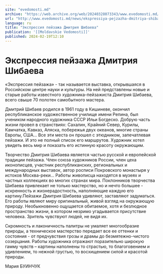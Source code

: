 ```yaml
---
site: "evedomosti.md"
archive: "https://web.archive.org/web/20240328073343/www.evedomosti.md/news/ekspressiya-pejzazha-dmitriya-shibaeva"
url: "http://www.evedomosti.md/news/ekspressiya-pejzazha-dmitriya-shibaeva"
language: ru
title: "Экспрессия пейзажа Дмитрия Шибаева"
publication: '[[Moldavskie Vedomosti]]'
published: 2024-02-19T12:10
---
```


# Экспрессия пейзажа Дмитрия Шибаева

«Экспрессия пейзажа» - так называется выставка, открывшаяся в Российском центре науки и культуры. На ней представлены новые и старые работы известного художника-пейзажиста Дмитрия Шибаева, всего свыше 70 полотен самобытного мастера.

Дмитрий Шибаев родился в 1961 году в Кишиневе, окончил республиканское художественное училище имени Репина, был учеником народного художника СССР Ильи Богдеско. Добрую часть жизни провел в странствиях: Сахалин, Крайний Север, Курилы, Камчатка, Кавказ, Аляска, побережья двух океанов, многие страны Европы, США… Все эти места он прошел с этюдником, запечатлевая пейзажи. И это не полный список его маршрутов. Художник хотел увидеть весь мир и показать его истинную красоту окружающим.

Творчество Дмитрия Шибаева является частью русской и европейской традиции пейзажа. Член союза художников России, член цеха иконописцев, участник республиканских, региональных и международных выставок, автор росписи Покровского монастыря у истоков Москва-реки… Работы живописца находятся в музеях и частных коллекциях во многих странах мира. Поклонников творчества Шибаева привлекает не только мастерство, но и нечто большее - искренность и жизнерадостность, наполняющие каждую его картину.Пейзажи Дмитрия Шибаева удивляют, заставляют задуматься. Его работы являют миру оригинальный, живой взгляд на окружающую природу. Необыкновенно ощущается обитаемое, хотя и безлюдное пространство жизни, в котором незримо угадывается присутствие человека. Зритель чувствуют людей, не видя их.

Скромность и лаконичность палитры не умаляет многообразие природы, а техническое мастерство передает все ее оттенки и состояния - от предчувствия грозы и драмы до безмятежно-чистого созерцания. Работы художника отражают поразительно широкую гамму чувств – картины наполнены то страстью, то благоговением и удивлением, то нежной грустью, то восхищением силой и красотой природы.

Мария БУИНЧУК